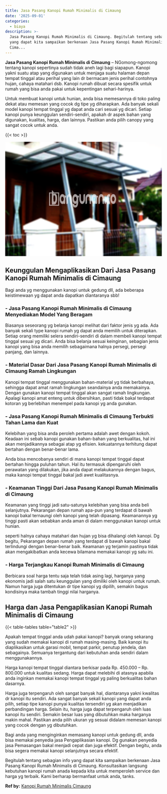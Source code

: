 ```yaml
---
title: Jasa Pasang Kanopi Rumah Minimalis di Cimaung
date: '2025-09-01'
categories:
  - biaya
description: >-
  Jasa Pasang Kanopi Rumah Minimalis di Cimaung. Begitulah tentang sebagian info
  yang dapat kita sampaikan berkenaan Jasa Pasang Kanopi Rumah Minimalis di
  Cima...
---
```


**Jasa Pasang Kanopi Rumah Minimalis di Cimaung** – NGomong-ngomong tentang kanopi sepertinya sudah tidak aneh lagi bagi siapapun. Kanopi yakni suatu atap yang digunakan untuk menjaga suatu halaman depan tempat tinggal atau perihal yang lain dr bermacam jenis perihal contohnya hujan, cahaya matahari dsb. Kanopi rumah dibuat secara spesifik untuk rumah yang bisa anda pakai untuk kepentingan sehari-harinya.

Untuk membuat kanopi untuk hunian, anda bisa memesannya di toko paling dekat atau memesan yang cocok dg tipe yg diharapkan. Ada banyak sekali model kanopi tempat tinggal yg dapat anda cari sesuai yg dicari. Setiap kanopi punya keunggulan sendiri-sendiri, apakah dr aspek bahan yang digunakan, kualitas, harga, dan lainnya. Pastikan anda pilih canopy yang sangat cocok untuk anda.

{{< toc >}}

![Jasa Pasang Kanopi Rumah Minimalis di Cimaung](/images/harga-kanopi-minimalis-43.png)

## Keunggulan Mengaplikasikan Dari Jasa Pasang Kanopi Rumah Minimalis di Cimaung

Bagi anda yg menggunakan kanopi untuk gedung dll, ada beberapa keistimewaan yg dapat anda dapatkan diantaranya sbb!

### \- Jasa Pasang Kanopi Rumah Minimalis di Cimaung Menyediakan Model Yang Beragam

Biasanya seseorang yg belanja kanopi melihat dari faktor jenis yg ada. Ada banyak sekali type kanopi rumah yg dapat anda memilih untuk diterapkan. Setiap orang memiliki selera sendiri-sendiri di dalam membeli kanopi tempat tinggal sesuai yg dicari. Anda bisa belanja sesuai keinginan, sebagian jenis kanopi yang bisa anda memilih sebagaimana halnya persegi, persegi panjang, dan lainnya.

### \- Material Dasar Dari Jasa Pasang Kanopi Rumah Minimalis di Cimaung Ramah Lingkungan

Kanopi tempat tinggal menggunakan bahan-material yg tidak berbahaya, sehingga dapat amat ramah lingkungan seandainya anda memakainya. Dengan gunakan kanopi tempat tinggal akan sangat ramah lingkungan. Apalagi kanopi amat enteng untuk dibersihkan, pasti tidak bakal terdapat kotoran yg berlebihan menempel pada kanopi yg anda gunakan.

### \- Jasa Pasang Kanopi Rumah Minimalis di Cimaung Terbukti Tahan Lama dan Kuat

Kelebihan yang bisa anda peroleh pertama adalah awet dengan kokoh. Keadaan ini sebab kanopi gunakan bahan-bahan yang berkualitas, hal ini akan menjadikannya sebagai atap yg efisien. kekuatannya terhitung dapat bertahan dengan benar-benar lama.

Anda bisa mencobanya sendiri di mana kanopi tempat tinggal dapat bertahan hingga puluhan tahun. Hal itu termasuk dipengaruhi oleh perawatan yang dilakukan, jika anda dapat melakukannya dengan bagus, maka kanopi tempat tinggal bakal jadi awet kualitasnya.

### \- Keamanan Tinggi Dari Jasa Pasang Kanopi Rumah Minimalis di Cimaung

Keamanan yang tinggi jadi satu-satunya kelebihan yang bisa anda beli selanjutnya. Pekarangan depan rumah apa-pun yang terdapat di bawah kanopi bakal ternaungi oleh kanopi yang telah dipasang. Keamanannya yg tinggi pasti akan sebabkan anda aman di dalam menggunakan kanopi untuk hunian.

seperti halnya cahaya matahari dan hujan yg bisa dihalangi oleh kanopi. Dg begitu, Pekarangan depan rumah yang terdapat di bawah kanopi bakal terlindungi dengan benar-benar baik. Keamanan yg terjamin pastinya tidak akan mengakibatkan anda kecewa bilamana memakai kanopi yg satu ini.

### \- Harga Terjangkau Kanopi Rumah Minimalis di Cimaung

Berbicara soal harga tentu saja telah tidak asing lagi, harganya yang ekonomis jadi salah satu keunggulan yang dimiliki oleh kanopi untuk rumah. Namun harga juga ditentukan dr tipe kanopi yg dipilih, semakin bagus kondisinya maka tambah tinggi nilai harganya.

## Harga dan Jasa Pengaplikasian Kanopi Rumah Minimalis di Cimaung

{{< table-tables table="table2" >}}

Apakah tempat tinggal anda udah pakai kanopi? banyak orang sekarang yang sudah memakai kanopi di rumah masing-masing. Baik kanopi itu diaplikasikan untuk garasi mobil, tempat parkir, penutup jendela, dan sebagainya. Semuanya tergantung dari kebutuhan anda sendiri dalam menggunakannya.

Harga kanopi tempat tinggal diantara berkisar pada Rp. 450.000 – Rp. 800.000 untuk kualitas sedang. Harga dapat melebihi di atasnya apabila anda inginkan memakai kanopi tempat tinggal yg paling berkualitas bahan dasarnya.

Harga juga terpengaruh oleh sangat banyak hal, diantaranya yakni kwalitas dr kanopi itu sendiri. Ada sangat banyak sekali kanopi yang dapat anda pilih, setiap tipe kanopi punyai kualitas tersendiri yg akan menjadikan perbandingan harga. Selain itu, harga juga dapat terpengaruh oleh luas kanopi itu sendiri. Semakin besar luas yang dibutuhkan maka harganya makin mahal. Pastikan anda pilih ukuran yg sesuai didalam memesan kanopi yang cocok dengan yg dibutuhkan.

Bagi anda yang menginginkan memasang kanopi untuk gedung dll, anda bisa memakai penyedia jasa Pengaplikasian kanopi. Dg gunakan penyedia jasa Pemasangan bakal menjadi cepat dan juga efektif. Dengan begitu, anda bisa segera memakai kanopi selanjutnya secara efektif.

Begitulah tentang sebagian info yang dapat kita sampaikan berkenaan Jasa Pasang Kanopi Rumah Minimalis di Cimaung. Konsultasikan langsung kebutuhan kanopi rumah anada kepada kita untuk memperoleh service dan harga yg terbaik. Kami berharap bermanfaat untuk anda, tanks.

**Ref by:**  [Kanopi Rumah Minimalis Cimaung](https://id.wikipedia.org/wiki/Kanopi)
